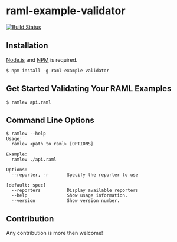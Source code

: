 # raml-example-validator

[![Build Status](http://img.shields.io/travis/cybertk/raml-example-validator.svg?style=flat)](https://travis-ci.org/cybertk/raml-example-validator)

## Installation

[Node.js][] and [NPM][] is required.

    $ npm install -g raml-example-validator

[Node.js]: https://npmjs.org/
[NPM]: https://npmjs.org/

## Get Started Validating Your RAML Examples

    $ ramlev api.raml

## Command Line Options

    $ ramlev --help
    Usage:
      ramlev <path to raml> [OPTIONS]

    Example:
      ramlev ./api.raml

    Options:
      --reporter, -r       Specify the reporter to use
                                                                       [default: spec]
      --reporters          Display available reporters
      --help               Show usage information.
      --version            Show version number.

## Contribution

Any contribution is more then welcome!
